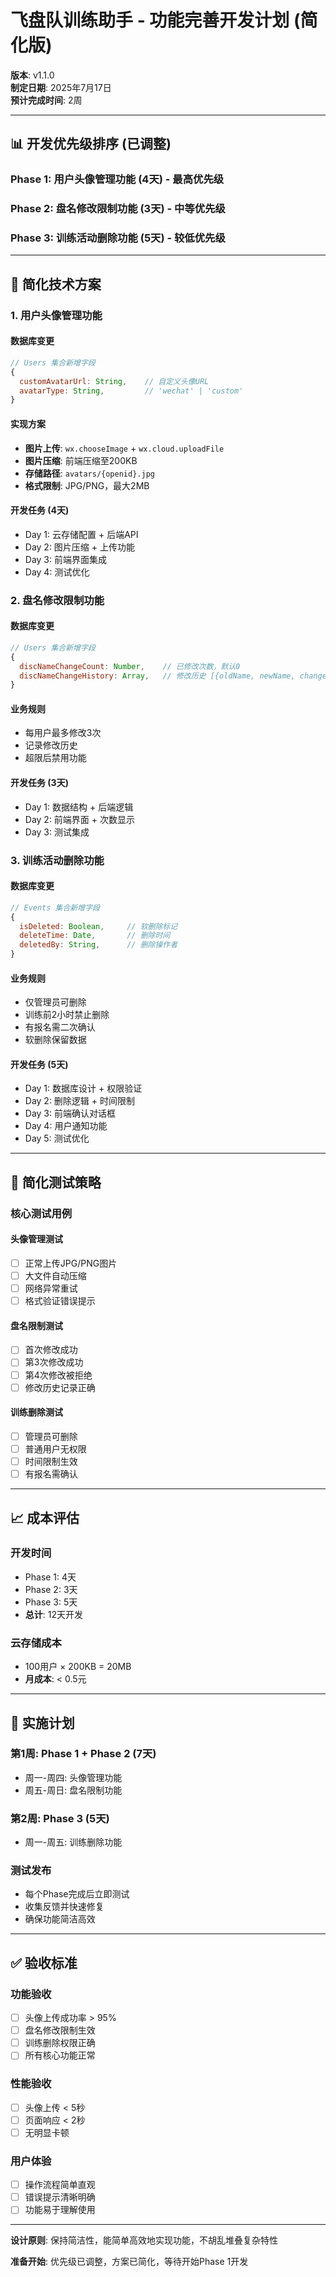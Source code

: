 # 飞盘队训练助手 - 功能完善开发计划 (简化版)

**版本**: v1.1.0  
**制定日期**: 2025年7月17日  
**预计完成时间**: 2周  

---

## 📊 开发优先级排序 (已调整)

### Phase 1: 用户头像管理功能 (4天) - 最高优先级
### Phase 2: 盘名修改限制功能 (3天) - 中等优先级  
### Phase 3: 训练活动删除功能 (5天) - 较低优先级

---

## 🔧 简化技术方案

### 1. 用户头像管理功能

#### 数据库变更
```javascript
// Users 集合新增字段
{
  customAvatarUrl: String,    // 自定义头像URL
  avatarType: String,         // 'wechat' | 'custom'
}
```

#### 实现方案
- **图片上传**: `wx.chooseImage` + `wx.cloud.uploadFile`
- **图片压缩**: 前端压缩至200KB
- **存储路径**: `avatars/{openid}.jpg`
- **格式限制**: JPG/PNG，最大2MB

#### 开发任务 (4天)
- Day 1: 云存储配置 + 后端API
- Day 2: 图片压缩 + 上传功能
- Day 3: 前端界面集成
- Day 4: 测试优化

### 2. 盘名修改限制功能

#### 数据库变更
```javascript
// Users 集合新增字段
{
  discNameChangeCount: Number,    // 已修改次数，默认0
  discNameChangeHistory: Array,   // 修改历史 [{oldName, newName, changeTime}]
}
```

#### 业务规则
- 每用户最多修改3次
- 记录修改历史
- 超限后禁用功能

#### 开发任务 (3天)
- Day 1: 数据结构 + 后端逻辑
- Day 2: 前端界面 + 次数显示
- Day 3: 测试集成

### 3. 训练活动删除功能

#### 数据库变更
```javascript
// Events 集合新增字段
{
  isDeleted: Boolean,     // 软删除标记
  deleteTime: Date,       // 删除时间
  deletedBy: String,      // 删除操作者
}
```

#### 业务规则
- 仅管理员可删除
- 训练前2小时禁止删除
- 有报名需二次确认
- 软删除保留数据

#### 开发任务 (5天)
- Day 1: 数据库设计 + 权限验证
- Day 2: 删除逻辑 + 时间限制
- Day 3: 前端确认对话框
- Day 4: 用户通知功能
- Day 5: 测试优化

---

## 🧪 简化测试策略

### 核心测试用例

#### 头像管理测试
- [ ] 正常上传JPG/PNG图片
- [ ] 大文件自动压缩
- [ ] 网络异常重试
- [ ] 格式验证错误提示

#### 盘名限制测试
- [ ] 首次修改成功
- [ ] 第3次修改成功
- [ ] 第4次修改被拒绝
- [ ] 修改历史记录正确

#### 训练删除测试
- [ ] 管理员可删除
- [ ] 普通用户无权限
- [ ] 时间限制生效
- [ ] 有报名需确认

---

## 📈 成本评估

### 开发时间
- Phase 1: 4天
- Phase 2: 3天  
- Phase 3: 5天
- **总计**: 12天开发

### 云存储成本
- 100用户 × 200KB = 20MB
- **月成本**: < 0.5元

---

## 🚀 实施计划

### 第1周: Phase 1 + Phase 2 (7天)
- 周一-周四: 头像管理功能
- 周五-周日: 盘名限制功能

### 第2周: Phase 3 (5天)
- 周一-周五: 训练删除功能

### 测试发布
- 每个Phase完成后立即测试
- 收集反馈并快速修复
- 确保功能简洁高效

---

## ✅ 验收标准

### 功能验收
- [ ] 头像上传成功率 > 95%
- [ ] 盘名修改限制生效
- [ ] 训练删除权限正确
- [ ] 所有核心功能正常

### 性能验收
- [ ] 头像上传 < 5秒
- [ ] 页面响应 < 2秒
- [ ] 无明显卡顿

### 用户体验
- [ ] 操作流程简单直观
- [ ] 错误提示清晰明确
- [ ] 功能易于理解使用

---

**设计原则**: 保持简洁性，能简单高效地实现功能，不胡乱堆叠复杂特性

**准备开始**: 优先级已调整，方案已简化，等待开始Phase 1开发
